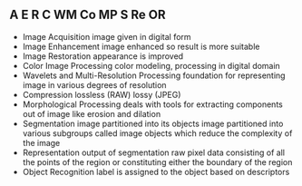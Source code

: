 ## A E R C WM Co MP S Re OR

- Image Acquisition
	image given in digital form
- Image Enhancement
	image enhanced so result is more suitable 
- Image Restoration
	appearance is improved
- Color Image Processing
	color modeling, processing in digital domain
- Wavelets and Multi-Resolution Processing
	foundation for representing image in various degrees of resolution
- Compression
	lossless (RAW)
	lossy (JPEG)
- Morphological Processing
	deals with tools for extracting components out of image like erosion and dilation
- Segmentation
	image partitioned into its objects
	image partitioned into various subgroups called image objects which reduce the complexity of the image
- Representation
	output of segmentation
	raw pixel data consisting of all the points of the region or constituting either the boundary of the region
- Object Recognition
	label is assigned to the object based on descriptors
